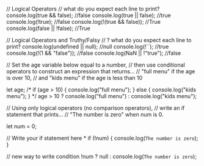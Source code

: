 
// Logical Operators
// what do you expect each line to print?
console.log(true && false);         //false
console.log(true || false);         //true
console.log(!true);                 //false
console.log(!(true && false));      //True
console.log(false || !false);       //True

// Logical Operators and Truthy/Falsy
// ? what do you expect each line to print?
console.log(undefined || null);     //null
console.log(!``);                   //true
console.log(!(1 && "false"));       //false
console.log(NaN || !"true");        //false

// Set the age variable below equal to a number,
// then use conditional operators to construct an expression that returns...
// "full menu" if the age is over 10,
// and "kids menu" if the age is less than 10

let age;
/*
  if (age > 10) {
    console.log("full menu");
  } else {
    console.log("kids menu");
  }
*/
age > 10 ? console.log("full menu") : console.log("kids menu");

// Using only logical operators (no comparison operators),
// write an if statement that prints...
//  "The number is zero" when num is 0.

let num = 0;

// Write your if statement here *
if (!num) {
  console.log(`The number is zero`);
}

// new way to write condition
!num ? null : console.log(`The number is zero`);
